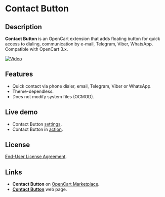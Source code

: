 # Contact Button

## Description
**Contact Button** is an OpenCart extension that adds floating button for quick access to dialing, communication by e-mail, Telegram, Viber, WhatsApp.  
Compatible with OpenCart 3.x.

[![Video](https://img.youtube.com/vi/w_w-EBnvzAE/0.jpg)](https://www.youtube.com/watch?v=w_w-EBnvzAE)

## Features
* Quick contact via phone dialer, email, Telegram, Viber or WhatsApp.
* Theme-dependless.
* Does not modify system files (OCMOD).

## Live demo
* Contact Button [settings](https://demo.ocmod.space/a/admin/index.php?route=extension/module/contact_button).
* Contact Button in [action](https://demo.ocmod.space/a).

## License
[End-User License Agreement](https://raw.githubusercontent.com/ocmod-space/ocmod-contact-button/main/EULA.txt).

## Links
* **Contact Button** on [OpenCart Marketplace](https://www.opencart.com/index.php?route=marketplace/extension/info&extension_id=43102).
* [**Contact Button**](https://www.ocmod.space/contact-button) web page.
